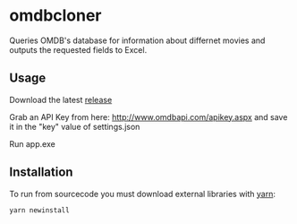 omdbcloner
=================

Queries OMDB's database for information about differnet movies and outputs the requested fields to Excel.


## Usage

Download the latest [release](https://github.com/Chunjee/SA-omdbcloner/releases)

Grab an API Key from here: http://www.omdbapi.com/apikey.aspx and save it in the "key" value of settings.json

Run app.exe

## Installation

To run from sourcecode you must download external libraries with [yarn](https://yarnpkg.com/en/):

```shell
yarn newinstall
```
